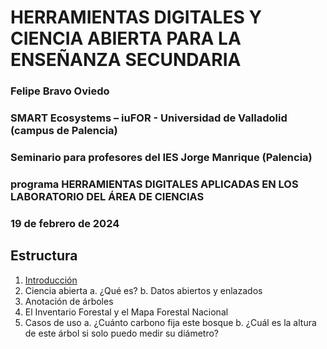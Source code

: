 # HERRAMIENTAS DIGITALES Y CIENCIA ABIERTA PARA LA ENSEÑANZA SECUNDARIA
### Felipe Bravo Oviedo
### SMART Ecosystems – iuFOR - Universidad de Valladolid (campus de Palencia)
### Seminario para profesores del IES Jorge Manrique (Palencia) 
### programa HERRAMIENTAS DIGITALES APLICADAS EN LOS LABORATORIO DEL ÁREA DE CIENCIAS
### 19 de febrero de 2024

## Estructura

1.	[Introducción]([https://cran.r-project.org/](https://github.com/Felipe-Bravo/HerramientasDigitales-CienciaAbierta-IES/introduccion)) 
2.	Ciencia abierta
    a.	¿Qué es?
    b.	Datos abiertos y enlazados
3.	Anotación de árboles
4.	El Inventario Forestal y el Mapa Forestal Nacional
5.	Casos de uso
    a.	¿Cuánto carbono fija este bosque
    b.	¿Cuál es la altura de este árbol si solo puedo medir su diámetro?


